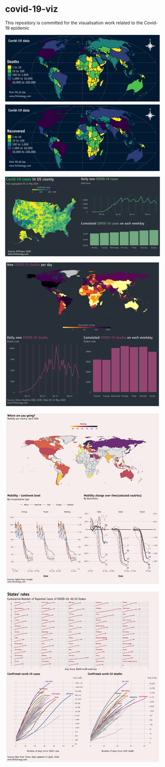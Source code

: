 # covid-19-viz

This repository is committed for the visualisation work related to the Covid-19 epidemic

![](26_Apr_20/photo/world.png)

![](12_May_20/photo/usa_case_patch.png)

![](13_May_20/photo/ww_death.png)

![](17_Apr_20/mobility_patch.png)

![](14%20Apr%2020/us_patch.png)
